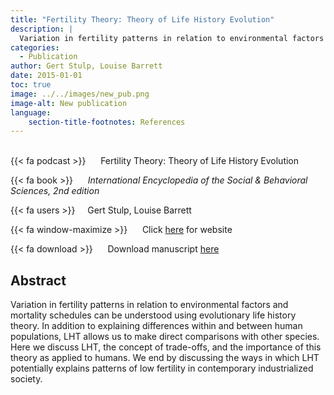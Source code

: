 ```yaml
---
title: "Fertility Theory: Theory of Life History Evolution"
description: |
  Variation in fertility patterns in relation to environmental factors and mortality schedules can be understood using evolutionary life history theory. In addition to explaining differences within and between human populations, LHT allows us to make direct comparisons with other species. Here we discuss LHT, the concept of trade-offs, and the importance of this theory as applied to humans. We end by discussing the ways in which LHT potentially explains patterns of low fertility in contemporary industrialized society. 
categories:
  - Publication
author: Gert Stulp, Louise Barrett
date: 2015-01-01
toc: true
image: ../../images/new_pub.png
image-alt: New publication
language: 
    section-title-footnotes: References
---
```



<br>
{{< fa podcast >}} &nbsp;&nbsp;&nbsp;&nbsp; Fertility Theory: Theory of Life History Evolution

{{< fa book >}} &nbsp;&nbsp;&nbsp;&nbsp; *International Encyclopedia of the Social & Behavioral Sciences, 2nd edition*

{{< fa users >}} &nbsp;&nbsp;&nbsp; Gert Stulp, Louise Barrett

{{< fa window-maximize >}} &nbsp;&nbsp;&nbsp;&nbsp; Click [here](https://www.elsevier.com/books/international-encyclopedia-of-the-social-andampamp-behavioral-sciences/wright/978-0-08-097086-8) for website

{{< fa download >}} &nbsp;&nbsp;&nbsp;&nbsp; Download manuscript [here](../../pdf/2015_Stulp&Barrett_Encyclopedia_LHT.pdf)

## Abstract

Variation in fertility patterns in relation to environmental factors and mortality schedules can be understood using evolutionary life history theory. In addition to explaining differences within and between human populations, LHT allows us to make direct comparisons with other species. Here we discuss LHT, the concept of trade-offs, and the importance of this theory as applied to humans. We end by discussing the ways in which LHT potentially explains patterns of low fertility in contemporary industrialized society.
